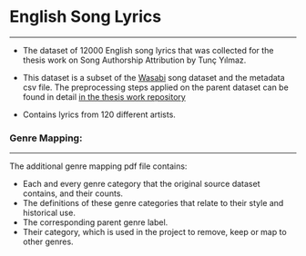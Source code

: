 # English Song Lyrics
--------

- The dataset of 12000 English song lyrics that was collected for the thesis work on Song Authorship Attribution by Tunç Yılmaz.

- This dataset is a subset of the [Wasabi](https://github.com/micbuffa/WasabiDataset) song dataset and the metadata csv file. The preprocessing steps applied on the parent dataset can be found in detail [in the thesis work repository](https://github.com/TuncYilmaz/song-authorship-attribution/blob/master/1_Dataset_Preparation.ipynb)

- Contains lyrics from 120 different artists.

### Genre Mapping:
-----

The additional genre mapping pdf file contains:

- Each and every genre category that the original source dataset contains, and their counts.
- The definitions of these genre categories that relate to their style and historical use.
- The corresponding parent genre label.
- Their category, which is used in the project to remove, keep or map to other genres.








